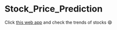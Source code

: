 # Stock_Price_Prediction
Click [this web app](https://share.streamlit.io/52punk/stock_price_prediction/main/web-app-ui.py) and check the trends of stocks 😄
